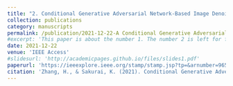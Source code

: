 ```yaml
---
title: "2. Conditional Generative Adversarial Network-Based Image Denoising for Defending Against Adversarial Attack"
collection: publications
category: manuscripts
permalink: /publication/2021-12-22-A Conditional Generative Adversarial
#excerpt: 'This paper is about the number 1. The number 2 is left for future work.'
date: 2021-12-22
venue: 'IEEE Access'
#slidesurl: 'http://academicpages.github.io/files/slides1.pdf'
paperurl: 'https://ieeexplore.ieee.org/stamp/stamp.jsp?tp=&arnumber=9658503'
citation: 'Zhang, H., & Sakurai, K. (2021). Conditional Generative Adversarial Network-Based Image Denoising for Defending Against Adversarial Attack. IEEE Access, 9, 169031-169043.'
---
```

